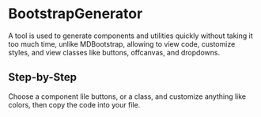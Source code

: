 # BootstrapGenerator
A tool is used to generate components and utilities quickly without taking it too much time, unlike MDBootstrap, allowing to view code, customize styles, and view classes like buttons, offcanvas, and dropdowns.

## Step-by-Step 
Choose a component lile buttons, or a class, and customize anything like colors, then copy the code into your file.
